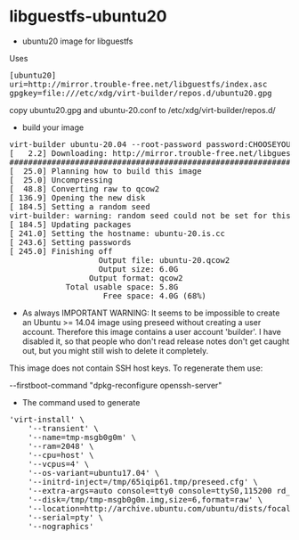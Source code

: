 # libguestfs-ubuntu20
* ubuntu20 image for libguestfs

Uses
<pre>
[ubuntu20]
uri=http://mirror.trouble-free.net/libguestfs/index.asc
gpgkey=file:///etc/xdg/virt-builder/repos.d/ubuntu20.gpg
</pre>

copy ubuntu20.gpg and ubuntu-20.conf to /etc/xdg/virt-builder/repos.d/


* build your image
<pre>
virt-builder ubuntu-20.04 --root-password password:CHOOSEYOURPASS --update --hostname ubuntu-20.is.cc --format qcow2 -o ubuntu-20.qcow2
[   2.2] Downloading: http://mirror.trouble-free.net/libguestfs/ubuntu-20-04.img.xz
##################################################################################################################################################################### 100.0%
[  25.0] Planning how to build this image
[  25.0] Uncompressing
[  48.8] Converting raw to qcow2
[ 136.9] Opening the new disk
[ 184.5] Setting a random seed
virt-builder: warning: random seed could not be set for this type of guest
[ 184.5] Updating packages
[ 241.0] Setting the hostname: ubuntu-20.is.cc
[ 243.6] Setting passwords
[ 245.0] Finishing off
                   Output file: ubuntu-20.qcow2
                   Output size: 6.0G
                 Output format: qcow2
            Total usable space: 5.8G
                    Free space: 4.0G (68%)
</pre>


* As always
IMPORTANT WARNING:
It seems to be impossible to create an Ubuntu >= 14.04 image using
preseed without creating a user account.  Therefore this image
contains a user account 'builder'.  I have disabled it, so that
people who don't read release notes don't get caught out, but you
might still wish to delete it completely.
 
This image does not contain SSH host keys.  To regenerate them use:
 
 --firstboot-command "dpkg-reconfigure openssh-server"

* The command used to generate
<pre>
'virt-install' \
    '--transient' \
    '--name=tmp-msgb0g0m' \
    '--ram=2048' \
    '--cpu=host' \
    '--vcpus=4' \
    '--os-variant=ubuntu17.04' \
    '--initrd-inject=/tmp/65iqip61.tmp/preseed.cfg' \
    '--extra-args=auto console=tty0 console=ttyS0,115200 rd_NO_PLYMOUTH' \
    '--disk=/tmp/tmp-msgb0g0m.img,size=6,format=raw' \
    '--location=http://archive.ubuntu.com/ubuntu/dists/focal/main/installer-amd64' \
    '--serial=pty' \
    '--nographics'
</pre>
